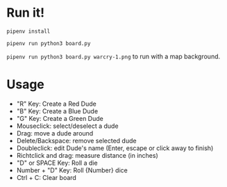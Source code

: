 # Run it!

`pipenv install`

`pipenv run python3 board.py`

`pipenv run python3 board.py warcry-1.png` to run with a map background.

# Usage

- "R" Key: Create a Red Dude
- "B" Key: Create a Blue Dude
- "G" Key: Create a Green Dude
- Mouseclick: select/deselect a dude
- Drag: move a dude around
- Delete/Backspace: remove selected dude
- Doubleclick: edit Dude's name (Enter, escape or click away to finish)
- Richtclick and drag: measure distance (in inches)
- "D" or SPACE Key: Roll a die
- Number + "D" Key: Roll {Number} dice
- Ctrl + C: Clear board
